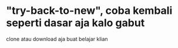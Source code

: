 # "try-back-to-new", coba kembali seperti dasar aja kalo gabut
clone atau download aja buat belajar klian